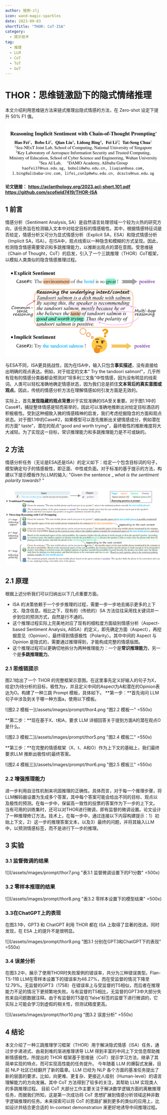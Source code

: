 ```yaml
---
author: 猞猁-zlj
icon: wand-magic-sparkles
date: 2023-09-03
shortTitle: "THOR: CoT-ISA"
category:
  - 提示技术
tag:
  - 推理
  - LLM
  - CoT
  - ToT
  - GoT
---
```


# THOR：思维链激励下的隐式情绪推理

本文介绍利用思维链方法来链式推理出隐式情感的方法，在 Zero-shot 设定下提升 50% F1 值。
<!-- more -->

![](/assets/images/prompt/thor1.png)
**论文链接：**
**https://aclanthology.org/2023.acl-short.101.pdf**
**https://github.com/scofield7419/THOR-ISA**

## 1 前言
情感分析（Sentiment Analysis, SA）是自然语言处理领域一个较为火热的研究方向，该任务旨在检测输入文本中对给定目标的情感极性。其中，根据情感特征词是否给定，情感分析又可分为显式情感分析（Explicit SA，ESA）和隐式情感分析（Implicit SA，ISA）。在ISA中，观点线索以一种隐含和模糊的方式呈现。因此，检测隐含情感需要常识和多跳推理能力，以推断出观点的潜在意图。受思维链（Chain of Thought，CoT）的启发，引入了一个三跳推理（THOR）CoT框架，以模拟人类类似的隐含情感推理过程。

![](/assets/images/prompt/thor2.png "图1.1 显式情感分析与隐式情感分析示例")

与ESA不同，ISA更具挑战性，因为在ISA中，输入只包含**事实描述**，没有直接给出明确的观点表达。例如，对于给定的文本“ Try the tandoori salmon!"，几乎所有现有的情感分类器都会预测对“坦多利三文鱼”中性情感，因为没有明显的线索词。人类可以轻松准确地确定情感状态，因为我们总是抓住**文本背后的真实意图或观点**。因此，传统的情感分析方法在理解情感如何引发方面是无效的。

实际上，首先**发现隐藏的观点背景**对于实现准确的ISA至关重要。对于图1.1中的Case#1，捕捉整体情感是轻而易举的，因此可以准确地推断出对给定目标酒店的积极极性。受到这种细致入微的情感精神的启发，我们考虑挖掘隐含的方面和观点状态。对于图1.1中的Case#2，如果模型可以首先推断出关键情感成分，例如潜在的方面“ taste”，潜在的观点"good and worth trying"，最终极性的推断难度将大大减轻。为了实现这一目标，常识推理能力和多跳推理能力是不可或缺的。

## 2 方法
情感分析任务（无论是ESA还是ISA）的定义如下：给定一个包含目标词的句子，模型确定句子的情感极性，即正面、中性或负面。对于标准的基于提示的方法，构建以下提示模板作为LLM的输入: "Given the sentence _ _what is the sentiment polarity towards_? "

![](/assets/images/prompt/thor3.png "图2.1 隐式情绪的三跳推理框架THOR")

## 2.1 原理
根据上述分析我们可以归纳出以下几点重要方面。

- ISA 的决策依赖于一个步步推理的过程，需要一步一步地去揭示更多的上下文、隐含信息。相比之下，现有的（传统的）SA 方法往往采用找关键词并一步到位的预测方式，自然是行不通的。
- 这个推理过程实际上完美地对应了现有的细粒度方面级别情感分析（Aspect-based Sentiment Analysis, ABSA）的定义，即先确定方面（Aspect），再挖掘意见（Opinion），最终得到情感极性（Polarity）。其中中间的 Aspect 与 Opinion 是隐式的，需要通过推理得到，才能构成完整的情感版图。
- 这个推理过程可以更确切地拆分为两种推理能力：一个是**常识推理能力**，另一个是**多跳推理能力**。

### 2.1 思维链提示
图2.1给出了一个 THOR 的完整框架示意图。在这里事先定义好输入的句子为X，给定t为待分析的目标，极性为y，并且定义中间的Aspect为A和潜在的Opinion表达为O。构建了一种三跳 Prompt 模板，具体如下。
**第一步：**首先询问 LLM 句子中涉及到关于哪一种方面a，使用以下模板。

![图2.2 模板一](/assets/images/prompt/thor4.png "图2.2 模板一" =550x)

**第二步：**现在基于X、t和A，要求 LLM 详细回答关于提到方面A的潜在观点O是什么。

![图2.3 模板二](/assets/images/prompt/thor5.png "图2.4 模板二" =550x)

**第三步：**在完整的情感框架（X、t、A和O）作为上下文的基础上，我们最终要求LLM 推断出极性t的最终答案。

![图2.4 模板三](/assets/images/prompt/thor6.png "图2.5 模板三" =550x)

### 2.2 增强推理能力
进一步利用自洽性机制来巩固推理的正确性。具体而言，对于每一个推理步骤，将LLM解码器设置为生成多个答案，其中每个答案可能会给出不同的目标、观点以及极性的预测。在每一步中，保留高一致性的投票的答案作为下一步的上下文。
当有可用的训练集时，还可以对THOR进行微调，即有监督的微调设置。论文设计了一种推理修订方法。技术上，在每一步中，通过连接以下内容构建提示：1）初始上下文，2）这一步的推理答案文本，以及3）最终的问题，并将其输入LLM中，以预测情感标签，而不是进行下一步的推理。

## 3 实验
### 3.1 监督微调的结果

![](/assets/images/prompt/thor7.png "表3.1 监督微调设置下的F1分数" =500x)

### 3.2 零样本推理的结果

![](/assets/images/prompt/thor8.png "表3.2 零样本设置下的模型结果" =500x)

### 3.3在ChatGPT上的表现
在图3.1中，GPT3 和 ChatGPT 利用 THOR 都在 ISA 上取得了显著的改进。同时发现，在 ESA 上的提升不是很明显。

![](/assets/images/prompt/thor9.png "图3.1 分别在GPT3和ChatGPT下的表现" =550x)

### 3.4 误差分析
在图3.2中，展示了使用THOR时失败案例的错误率，共分为三种错误类型。Flan-T5-11B LLM在零样本设置下的错误率为48.27%，而在受监督的情况下降至12.79%。无监督的GPT3（175B）在错误率上与受监督的T5相似，而后者在推理能力不足的情况下更频繁地失败。与有监督的T5相比，无监督的GPT3中大部分失败来自问题数据注释。由于有监督的T5是在'false'标签的监督下进行微调的，它实际上可能会学习到虚假的相关性，但测试精度更高。

![](/assets/images/prompt/thor10.png "图3.2 误差分析" =550x)

## 4 结论
本文介绍了一种三跳推理学习框架（THOR）用于解决隐式情感（ISA）任务，通过步步递进式、由易到难的渐进推理诱导 LLM 得到丰富的中间上下文信息帮助推断情感极性。所提出的 THOR 框架基于思维链（CoT）提示学习方法，继承了其简单实现的特点，而可实现高性能的任务提升。
今年随着 LLM 的爆裂式发展，目前 NLP 社区已经翻开了新的篇章。LLM 已经为 NLP 各个方面的基准任务提出了新的层面的要求，比如，向更难、更复杂、更接近人级别（Human-level）的语言理解能力的方向发展。其中 CoT 方法得到了较多的关注，其帮助 LLM 实现类人的多跳推理过程。
目前 CoT 大部分工作主要关注于解决数学逻辑方面的离散推理任务，而据我们所知，这是第一次成功将 CoT 思想扩展到情感分析领域这种非数字逻辑推理的任务。未来探索可以将 CoT 的思路扩展到更多的类似的应用上，比如设计并结合更合适的 In-context demonstration 来更好地诱导中间推理过程。

